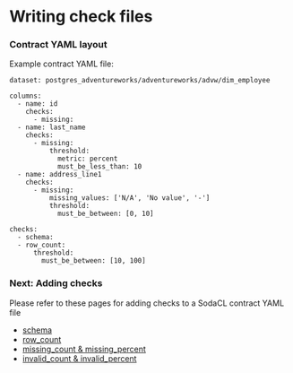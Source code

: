 # Writing check files

### Contract YAML layout

Example contract YAML file:
```
dataset: postgres_adventureworks/adventureworks/advw/dim_employee

columns:
  - name: id
    checks:
      - missing:
  - name: last_name
    checks:
      - missing:
          threshold:
            metric: percent
            must_be_less_than: 10
  - name: address_line1
    checks:
      - missing:
          missing_values: ['N/A', 'No value', '-']
          threshold:
            must_be_between: [0, 10]

checks:
  - schema:
  - row_count:
      threshold:
        must_be_between: [10, 100]
```

### Next: Adding checks

Please refer to these pages for adding checks to a SodaCL contract YAML file

* [schema](schema_check.md)
* [row_count](row_count_check.md)
* [missing_count & missing_percent](missing_checks.md)
* [invalid_count & invalid_percent](invalid_checks.md)
